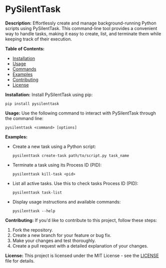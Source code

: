 # PySilentTask

**Description:**
Effortlessly create and manage background-running Python scripts using PySilentTask. This command-line tool provides a convenient way to handle tasks, making it easy to create, list, and terminate them while keeping track of their execution.

**Table of Contents:**
- [Installation](#installation)
- [Usage](#usage)
- [Commands](#commands)
- [Examples](#examples)
- [Contributing](#contributing)
- [License](#license)

**Installation:**
Install PySilentTask using pip:
```
pip install pysilenttask
```

**Usage:**
Use the following command to interact with PySilentTask through the command line:

```
pysilenttask <command> [options]
```

**Examples:**
- Create a new task using a Python script:
  ```
  pysilenttask create-task path/to/script.py task_name
  ```

- Terminate a task using its Process ID (PID):
  ```
  pysilenttask kill-task <pid>
  ```

- List all active tasks. Use this to check tasks Process ID (PID):
  ```
  pysilenttask task-list
  ```

- Display usage instructions and available commands:
  ```
  pysilenttask --help
  ```

**Contributing:**
If you'd like to contribute to this project, follow these steps:

1. Fork the repository.
2. Create a new branch for your feature or bug fix.
3. Make your changes and test thoroughly.
4. Create a pull request with a detailed explanation of your changes.

**License:**
This project is licensed under the MIT License - see the [LICENSE](LICENSE) file for details.